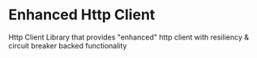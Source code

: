 # Enhanced Http Client

Http Client Library that provides "enhanced" http client with resiliency & circuit breaker backed functionality
